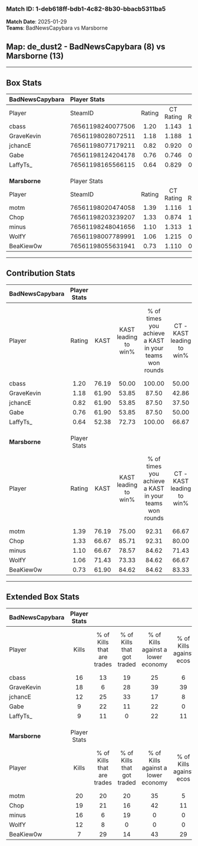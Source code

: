 ### Match ID: 1-deb618ff-bdb1-4c82-8b30-bbacb5311ba5  
**Match Date**: 2025-01-29  
**Teams**: BadNewsCapybara vs Marsborne  

## **Map**: de_dust2 - BadNewsCapybara (8) vs Marsborne (13)  
---  

## Box Stats  

| **BadNewsCapybara** | Player Stats      |        |           |          |       |      |       |         |        |      |     |
| :- | :- | :-: | :-: | :-: | :-: | :-: | :-: | :-: | :-: | :-: | :-: |
| Player              | SteamID           | Rating | CT Rating | T Rating | KAST  | ADR  | Kills | Assists | Deaths | K/D  | HS% |
| cbass               | 76561198240077506 |  1.20  |   1.143   |  1.327   | 76.19 | 83.2 |  16   |    2    |   14   | 1.14 | 68  |
| GraveKevin          | 76561198028072511 |  1.18  |   1.188   |  1.339   | 61.90 | 88.6 |  18   |    4    |   15   | 1.20 | 27  |
| jchancE             | 76561198077179211 |  0.82  |   0.920   |  0.923   | 61.90 | 69.4 |  12   |    4    |   17   | 0.71 | 33  |
| Gabe                | 76561198124204178 |  0.76  |   0.746   |  0.900   | 61.90 | 66.4 |   9   |    4    |   14   | 0.64 | 55  |
| LaffyTs_            | 76561198165566115 |  0.64  |   0.829   |  0.446   | 52.38 | 53.5 |   9   |    2    |   14   | 0.64 | 66  |
|                     |                   |        |           |          |       |      |       |         |        |      |     |
|                     |                   |        |           |          |       |      |       |         |        |      |     |
|                     |                   |        |           |          |       |      |       |         |        |      |     |
| **Marsborne**       | Player Stats      |        |           |          |       |      |       |         |        |      |     |
| Player              | SteamID           | Rating | CT Rating | T Rating | KAST  | ADR  | Kills | Assists | Deaths | K/D  | HS% |
| motm                | 76561198020474058 |  1.39  |   1.116   |  1.823   | 76.19 | 85.7 |  20   |    7    |   14   | 1.43 | 55  |
| Chop                | 76561198203239207 |  1.33  |   0.874   |  1.772   | 66.67 | 89.2 |  19   |    5    |   12   | 1.58 | 57  |
| minus               | 76561198248041656 |  1.10  |   1.313   |  1.117   | 66.67 | 88.0 |  16   |    9    |   17   | 0.94 | 56  |
| WolfY               | 76561198007789991 |  1.06  |   1.215   |  0.982   | 71.43 | 64.1 |  12   |    6    |   10   | 1.20 | 41  |
| BeaKiew0w           | 76561198055631941 |  0.73  |   1.110   |  0.482   | 61.90 | 53.1 |   7   |    7    |   11   | 0.64 | 71  |
---  

## Contribution Stats  

| **BadNewsCapybara** | Player Stats |       |                      |                                                        |                           |                                                             |                          |                                                            |
| :- | :-: | :-: | :-: | :-: | :-: | :-: | :-: | :-: |
| Player              |    Rating    | KAST  | KAST leading to win% | % of times you achieve a KAST in your teams won rounds | CT - KAST leading to win% | CT - % of times you achieve a KAST in your teams won rounds | T - KAST leading to win% | T - % of times you achieve a KAST in your teams won rounds |
| cbass               |     1.20     | 76.19 |        50.00         |                         100.00                         |           50.00           |                           100.00                            |          50.00           |                           100.00                           |
| GraveKevin          |     1.18     | 61.90 |        53.85         |                         87.50                          |           42.86           |                            75.00                            |          66.67           |                           100.00                           |
| jchancE             |     0.82     | 61.90 |        53.85         |                         87.50                          |           37.50           |                            75.00                            |          80.00           |                           100.00                           |
| Gabe                |     0.76     | 61.90 |        53.85         |                         87.50                          |           50.00           |                           100.00                            |          60.00           |                           75.00                            |
| LaffyTs_            |     0.64     | 52.38 |        72.73         |                         100.00                         |           66.67           |                           100.00                            |          80.00           |                           100.00                           |
|                     |              |       |                      |                                                        |                           |                                                             |                          |                                                            |
|                     |              |       |                      |                                                        |                           |                                                             |                          |                                                            |
|                     |              |       |                      |                                                        |                           |                                                             |                          |                                                            |
| **Marsborne**       | Player Stats |       |                      |                                                        |                           |                                                             |                          |                                                            |
| Player              |    Rating    | KAST  | KAST leading to win% | % of times you achieve a KAST in your teams won rounds | CT - KAST leading to win% | CT - % of times you achieve a KAST in your teams won rounds | T - KAST leading to win% | T - % of times you achieve a KAST in your teams won rounds |
| motm                |     1.39     | 76.19 |        75.00         |                         92.31                          |           66.67           |                            80.00                            |          80.00           |                           100.00                           |
| Chop                |     1.33     | 66.67 |        85.71         |                         92.31                          |           80.00           |                            80.00                            |          88.89           |                           100.00                           |
| minus               |     1.10     | 66.67 |        78.57         |                         84.62                          |           71.43           |                           100.00                            |          85.71           |                           75.00                            |
| WolfY               |     1.06     | 71.43 |        73.33         |                         84.62                          |           66.67           |                            80.00                            |          77.78           |                           87.50                            |
| BeaKiew0w           |     0.73     | 61.90 |        84.62         |                         84.62                          |           83.33           |                           100.00                            |          85.71           |                           75.00                            |
---  

## Extended Box Stats  

| **BadNewsCapybara** | Player Stats |                            |                            |                                    |                         |                              |                                 |        |                             |                                     |                          |                               |                            |
| :- | :-: | :-: | :-: | :-: | :-: | :-: | :-: | :-: | :-: | :-: | :-: | :-: | :-: |
| Player              |    Kills     | % of Kills that are trades | % of Kills that got traded | % of Kills against a lower economy | % of Kills against ecos | % of Kills that are flawless | % of Kills that are close duels | Deaths | % of Deaths that get traded | % of Deaths against a lower economy | % of Deaths against ecos | % of Deaths that are flawless | % of Deaths that are close |
| cbass               |      16      |             13             |             19             |                 25                 |            6            |              56              |               31                |   14   |              7              |                  7                  |            0             |              79               |             0              |
| GraveKevin          |      18      |             6              |             28             |                 39                 |           39            |              94              |                0                |   15   |             20              |                  7                  |            0             |              60               |             7              |
| jchancE             |      12      |             25             |             33             |                 17                 |            8            |              67              |                8                |   17   |             24              |                  6                  |            0             |              76               |             6              |
| Gabe                |      9       |             22             |             11             |                 22                 |            0            |              56              |               11                |   14   |             14              |                  7                  |            0             |              50               |             14             |
| LaffyTs_            |      9       |             11             |             0              |                 22                 |           11            |              89              |                0                |   14   |              7              |                 14                  |            0             |              79               |             0              |
|                     |              |                            |                            |                                    |                         |                              |                                 |        |                             |                                     |                          |                               |                            |
|                     |              |                            |                            |                                    |                         |                              |                                 |        |                             |                                     |                          |                               |                            |
|                     |              |                            |                            |                                    |                         |                              |                                 |        |                             |                                     |                          |                               |                            |
| **Marsborne**       | Player Stats |                            |                            |                                    |                         |                              |                                 |        |                             |                                     |                          |                               |                            |
| Player              |    Kills     | % of Kills that are trades | % of Kills that got traded | % of Kills against a lower economy | % of Kills against ecos | % of Kills that are flawless | % of Kills that are close duels | Deaths | % of Deaths that get traded | % of Deaths against a lower economy | % of Deaths against ecos | % of Deaths that are flawless | % of Deaths that are close |
| motm                |      20      |             20             |             20             |                 35                 |            5            |              60              |               10                |   14   |             36              |                 21                  |            7             |              79               |             14             |
| Chop                |      19      |             21             |             16             |                 42                 |           11            |              53              |                5                |   12   |             17              |                 17                  |            0             |              75               |             8              |
| minus               |      16      |             6              |             19             |                 0                  |            0            |              75              |                6                |   17   |             24              |                 24                  |            6             |              59               |             12             |
| WolfY               |      12      |             8              |             0              |                 0                  |            0            |              92              |                0                |   10   |             10              |                 30                  |            10            |              80               |             10             |
| BeaKiew0w           |      7       |             29             |             14             |                 43                 |           29            |              86              |                0                |   11   |              9              |                  9                  |            0             |              82               |             9              |
